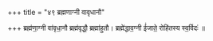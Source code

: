 +++
title = "४९ ब्रह्मणाग्नी वावृधानौ"

+++
ब्रह्म॑णा॒ग्नी वा॑वृधा॒नौ ब्रह्म॑वृद्धौ॒ ब्रह्मा॑हुतौ। ब्रह्मे॑द्धाव॒ग्नी ई॑जाते॒ रोहि॑तस्य स्व॒र्विदः॑ ॥